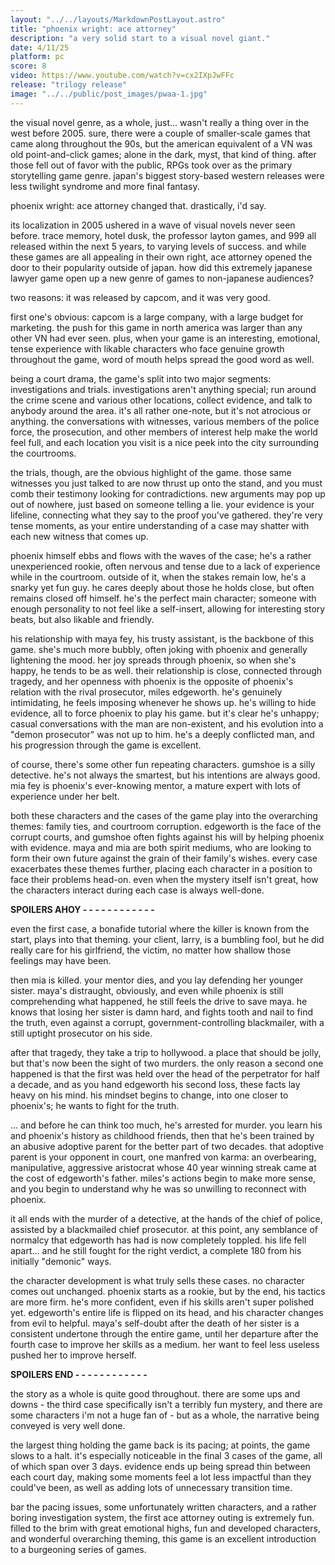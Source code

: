 ```yaml
---
layout: "../../layouts/MarkdownPostLayout.astro"
title: "phoenix wright: ace attorney"
description: "a very solid start to a visual novel giant."
date: 4/11/25
platform: pc
score: 8
video: https://www.youtube.com/watch?v=cx2IXpJwFFc
release: "trilogy release"
image: "../../public/post_images/pwaa-1.jpg"
---
```

the visual novel genre, as a whole, just... wasn't really a thing over in the west before 2005. sure, there were a couple of smaller-scale games that came along throughout the 90s, but the american equivalent of a VN was old point-and-click games; alone in the dark, myst, that kind of thing. after those fell out of favor with the public, RPGs took over as the primary storytelling game genre. japan's biggest story-based western releases were less twilight syndrome and more final fantasy.

phoenix wright: ace attorney changed that. drastically, i'd say.

its localization in 2005 ushered in a wave of visual novels never seen before. trace memory, hotel dusk, the professor layton games, and 999 all released within the next 5 years, to varying levels of success. and while these games are all appealing in their own right, ace attorney opened the door to their popularity outside of japan. how did this extremely japanese lawyer game open up a new genre of games to non-japanese audiences?

two reasons: it was released by capcom, and it was very good.

first one's obvious: capcom is a large company, with a large budget for marketing. the push for this game in north america was larger than any other VN had ever seen. plus, when your game is an interesting, emotional, tense experience with likable characters who face genuine growth throughout the game, word of mouth helps spread the good word as well.

being a court drama, the game's split into two major segments: investigations and trials. investigations aren't anything special; run around the crime scene and various other locations, collect evidence, and talk to anybody around the area. it's all rather one-note, but it's not atrocious or anything. the conversations with witnesses, various members of the police force, the prosecution, and other members of interest help make the world feel full, and each location you visit is a nice peek into the city surrounding the courtrooms.

the trials, though, are the obvious highlight of the game. those same witnesses you just talked to are now thrust up onto the stand, and you must comb their testimony looking for contradictions. new arguments may pop up out of nowhere, just based on someone telling a lie. your evidence is your lifeline, connecting what they say to the proof you've gathered. they're very tense moments, as your entire understanding of a case may shatter with each new witness that comes up.

phoenix himself ebbs and flows with the waves of the case; he's a rather unexperienced rookie, often nervous and tense due to a lack of experience while in the courtroom. outside of it, when the stakes remain low, he's a snarky yet fun guy. he cares deeply about those he holds close, but often remains closed off himself. he's the perfect main character; someone with enough personality to not feel like a self-insert, allowing for interesting story beats, but also likable and friendly.

his relationship with maya fey, his trusty assistant, is the backbone of this game. she's much more bubbly, often joking with phoenix and generally lightening the mood. her joy spreads through phoenix, so when she's happy, he tends to be as well. their relationship is close, connected through tragedy, and her openness with phoenix is the opposite of phoenix's relation with the rival prosecutor, miles edgeworth. he's genuinely intimidating, he feels imposing whenever he shows up. he's willing to hide evidence, all to force phoenix to play his game. but it's clear he's unhappy; casual conversations with the man are non-existent, and his evolution into a "demon prosecutor" was not up to him. he's a deeply conflicted man, and his progression through the game is excellent.

of course, there's some other fun repeating characters. gumshoe is a silly detective. he's not always the smartest, but his intentions are always good. mia fey is phoenix's ever-knowing mentor, a mature expert with lots of experience under her belt.

both these characters and the cases of the game play into the overarching themes: family ties, and courtroom corruption. edgeworth is the face of the corrupt courts, and gumshoe often fights against his will by helping phoenix with evidence. maya and mia are both spirit mediums, who are looking to form their own future against the grain of their family's wishes. every case exacerbates these themes further, placing each character in a position to face their problems head-on. even when the mystery itself isn't great, how the characters interact during each case is always well-done. 

**SPOILERS AHOY - - - - - - - - - - - -**

even the first case, a bonafide tutorial where the killer is known from the start, plays into that theming. your client, larry, is a bumbling fool, but he did really care for his girlfriend, the victim, no matter how shallow those feelings may have been.

then mia is killed. your mentor dies, and you lay defending her younger sister. maya's distraught, obviously, and even while phoenix is still comprehending what happened, he still feels the drive to save maya. he knows that losing her sister is damn hard, and fights tooth and nail to find the truth, even against a corrupt, government-controlling blackmailer, with a still uptight prosecutor on his side.

after that tragedy, they take a trip to hollywood. a place that should be jolly, but that's now been the sight of two murders. the only reason a second one happened is that the first was held over the head of the perpetrator for half a decade, and as you hand edgeworth his second loss, these facts lay heavy on his mind. his mindset begins to change, into one closer to phoenix's; he wants to fight for the truth.

... and before he can think too much, he's arrested for murder. you learn his and phoenix's history as childhood friends, then that he's been trained by an abusive adoptive parent for the better part of two decades. that adoptive parent is your opponent in court, one manfred von karma: an overbearing, manipulative, aggressive aristocrat whose 40 year winning streak came at the cost of edgeworth's father. miles's actions begin to make more sense, and you begin to understand why he was so unwilling to reconnect with phoenix.

it all ends with the murder of a detective, at the hands of the chief of police, assisted by a blackmailed chief prosecutor. at this point, any semblance of normalcy that edgeworth has had is now completely toppled. his life fell apart... and he still fought for the right verdict, a complete 180 from his initially "demonic" ways.

the character development is what truly sells these cases. no character comes out unchanged. phoenix starts as a rookie, but by the end, his tactics are more firm. he's more confident, even if his skills aren't super polished yet. edgeworth's entire life is flipped on its head, and his character changes from evil to helpful. maya's self-doubt after the death of her sister is a consistent undertone through the entire game, until her departure after the fourth case to improve her skills as a medium. her want to feel less useless pushed her to improve herself.

**SPOILERS END - - - - - - - - - - - -**

the story as a whole is quite good throughout. there are some ups and downs - the third case specifically isn't a terribly fun mystery, and there are some characters i'm not a huge fan of - but as a whole, the narrative being conveyed is very well done.

the largest thing holding the game back is its pacing; at points, the game slows to a halt. it's especially noticeable in the final 3 cases of the game, all of which span over 3 days. evidence ends up being spread thin between each court day, making some moments feel a lot less impactful than they could've been, as well as adding lots of unnecessary transition time.

bar the pacing issues, some unfortunately written characters, and a rather boring investigation system, the first ace attorney outing is extremely fun. filled to the brim with great emotional highs, fun and developed characters, and wonderful overarching theming, this game is an excellent introduction to a burgeoning series of games. 